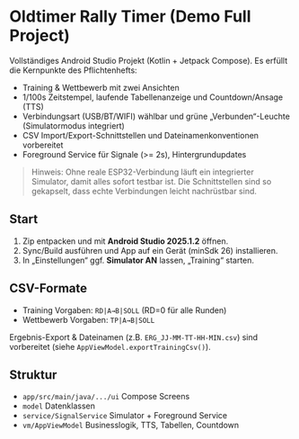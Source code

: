# Oldtimer Rally Timer (Demo Full Project)

Vollständiges Android Studio Projekt (Kotlin + Jetpack Compose). Es erfüllt die Kernpunkte des Pflichtenhefts:
- Training & Wettbewerb mit zwei Ansichten
- 1/100s Zeitstempel, laufende Tabellenanzeige und Countdown/Ansage (TTS)
- Verbindungsart (USB/BT/WIFI) wählbar und grüne „Verbunden“-Leuchte (Simulatormodus integriert)
- CSV Import/Export-Schnittstellen und Dateinamenkonventionen vorbereitet
- Foreground Service für Signale (>= 2s), Hintergrundupdates

> Hinweis: Ohne reale ESP32-Verbindung läuft ein integrierter Simulator, damit alles sofort testbar ist. Die Schnittstellen sind so gekapselt, dass echte Verbindungen leicht nachrüstbar sind.

## Start
1. Zip entpacken und mit **Android Studio 2025.1.2** öffnen.
2. Sync/Build ausführen und App auf ein Gerät (minSdk 26) installieren.
3. In „Einstellungen“ ggf. **Simulator AN** lassen, „Training“ starten.

## CSV-Formate
- Training Vorgaben: `RD|A→B|SOLL` (RD=0 für alle Runden)
- Wettbewerb Vorgaben: `TP|A→B|SOLL`

Ergebnis-Export & Dateinamen (z.B. `ERG_JJ-MM-TT-HH-MIN.csv`) sind vorbereitet (siehe `AppViewModel.exportTrainingCsv()`).

## Struktur
- `app/src/main/java/.../ui` Compose Screens
- `model` Datenklassen
- `service/SignalService` Simulator + Foreground Service
- `vm/AppViewModel` Businesslogik, TTS, Tabellen, Countdown